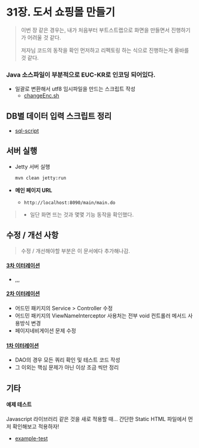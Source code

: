 # 31장. 도서 쇼핑몰 만들기

> 이번 장 같은 경우는, 내가 처음부터 부트스트랩으로 화면을 만들면서 진행하기가 어려울 것 같다.
>
> 저자님 코드의 동작을 확인 먼저하고 리펙토링 하는 식으로 진행하는게 올바를 것 같다.





### Java 소스파일이 부분적으로 EUC-KR로 인코딩 되어있다.

* 일괄로 변환해서 utf8 임시파일을 만드는 스크립트 작성
  * [changeEnc.sh](changeEnc.sh)



## DB별 데이터 입력 스크립트 정리

* [sql-script](sql-script)



## 서버 실행

* Jetty 서버 실행
  ```sh
  mvn clean jetty:run
  ```

* **메인 페이지 URL**
  
  * `http://localhost:8090/main/main.do`


> * 일단 화면 뜨는 것과 몇몇 기능 동작을 확인했다.





## 수정 / 개선 사항

>  수정 / 개선해야할 부분은 이 문서에다 추가해나감.

#### [3차 이터레이션](docs/3rd_Modifications.md)

* ,,,



#### [2차 이터레이션](docs/2nd_Modifications.md)

* 어드민 패키지의 Service > Controller 수정
* 어드민 패키지의 ViewNameInterceptor 사용처는 전부 void 컨트롤러 메서드 사용방식 변경
* 페이지네비게이션 문제 수정

#### [1차 이터레이션](docs/1st_Modifications.md)

* DAO의 경우 모든 쿼리 확인 및 테스트 코드 작성
* 그 이외는 핵심 문제가 아닌 이상 조금 씩만 정리





## 기타

#### 예제 테스트

Javascript 라이브러리 같은 것을 새로 적용할 때... 간단한 Static HTML 파일에서 먼저 확인해보고 적용하자!

* [example-test](example-test)

